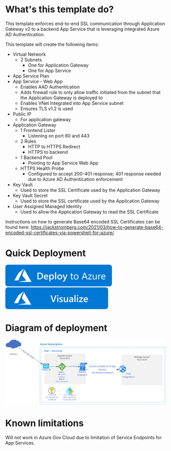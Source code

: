 # What's this template do?
This template enforces end-to-end SSL communication through Application Gateway v2 to a backend App Service that is leveraging integrated Azure AD Authentication.

This template will create the following items:
* Virtual Network
  * 2 Subnets
    * One for Application Gateway
    * One for App Service
* App Service Plan
* App Service - Web App
  * Enables AAD Authentication
  * Adds firewall rule to only allow traffic initiated from the subnet that the Application Gateway is deployed to
  * Enables VNet Integrated into App Service subnet
  * Ensures TLS v1.2 is used
* Public IP
  * For application gateway
* Application Gateway
  * 1 Frontend Lister
    * Listening on port 80 and 443
  * 2 Rules
    * HTTP to HTTPS Redirect
    * HTTPS to backend
  * 1 Backend Pool
    * Pointing to App Service Web App
  * HTTPS Health Probe
    * Configured to accept 200-401 response; 401 response needed due to Azure AD Authentication enforcement
* Key Vault
  * Used to store the SSL Certificate used by the Application Gateway
* Key Vault Secret
  * Used to store the SSL certificate used by the Application Gateway
* User Assigned Managed Identity
  * Used to allow the Application Gateway to read the SSL Certificate

Instructions on how to generate Base64 encoded SSL Certificates can be found here: https://jackstromberg.com/2021/03/how-to-generate-base64-encoded-ssl-certificates-via-powershell-for-azure/

# Quick Deployment
[![Deploy To Azure](https://raw.githubusercontent.com/Azure/azure-quickstart-templates/master/1-CONTRIBUTION-GUIDE/images/deploytoazure.svg?sanitize=true)](https://portal.azure.com/#create/Microsoft.Template/uri/https%3A%2F%2Fraw.githubusercontent.com%2FJackStromberg%2Fazure-arm-templates%2Fmaster%2FAppGW-VNET-Injection-App-Service-AAD-Auth%2Fazuredeploy.json)  [![Visualize](https://raw.githubusercontent.com/Azure/azure-quickstart-templates/master/1-CONTRIBUTION-GUIDE/images/visualizebutton.svg?sanitize=true)](http://armviz.io/#/?load=https%3A%2F%2Fraw.githubusercontent.com%2FJackStromberg%2Fazure-arm-templates%2Fmaster%2FAppGW-VNET-Injection-App-Service-AAD-Auth%2Fazuredeploy.json)

# Diagram of deployment
![](topology.png)

# Known limitations
Will not work in Azure Gov Cloud due to limitation of Service Endpoints for App Services.
